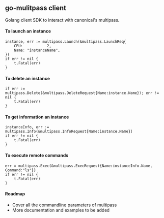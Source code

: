 ## go-mulitpass client

Golang client SDK to interact with canonical's multipass.

#### To launch an instance
```
instance, err := multipass.Launch(&multipass.LaunchReq{
    CPU:           2,
    Name: "instanceName", 
})
if err != nil {
    t.Fatal(err)
}
```

#### To delete an instance

```
if err := multipass.Delete(&multipass.DeleteRequest{Name:instance.Name}); err != nil {
    t.Fatal(err)
}
```

#### To get information an instance

```
instanceInfo, err := multipass.Info(&multipass.InfoRequest{Name:instance.Name})
if err != nil {
    t.Fatal(err)
}
```


#### To execute remote commands

```
err = multipass.Exec(&multipass.ExecRequest{Name:instanceInfo.Name, Command:"ls"})
if err != nil {
    t.Fatal(err)
}

```

#### Roadmap

- Cover all the commandline parameters of multipass
- More documentation and examples to be added